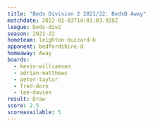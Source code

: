 ```yaml
---
title: "Beds Division 2 2021/22: BedsD Away"
matchdate: 2022-02-03T14:01:03.928Z
league: beds-div2
season: 2021-22
hometeam: leighton-buzzard-b
opponent: bedfordshire-d
homeaway: Away
boards:
  - kevin-williamson
  - adrian-matthews
  - peter-taylor
  - fred-dorn
  - lee-davies
result: Draw
score: 2.5
scoreavailable: 5
---
```

